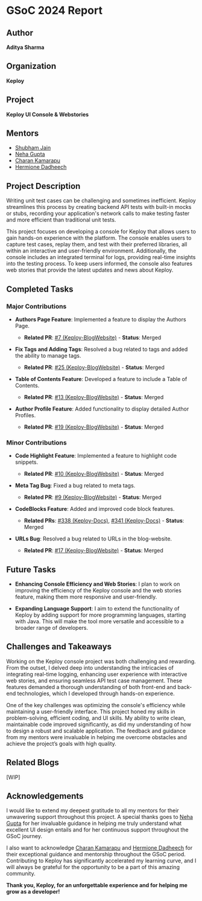 # GSoC 2024 Report

## Author
**Aditya Sharma**

## Organization
**Keploy**

## Project
**Keploy UI Console & Webstories**

## Mentors
- [Shubham Jain](https://www.linkedin.com/in/slayerjain/)
- [Neha Gupta](https://www.linkedin.com/in/neha-gup/)
- [Charan Kamarapu](https://www.linkedin.com/in/charan-kamarapu/)
- [Hermione Dadheech](https://www.linkedin.com/in/hermione-dadheech/)

## Project Description
Writing unit test cases can be challenging and sometimes inefficient. Keploy streamlines this process by creating backend API tests with built-in mocks or stubs, recording your application's network calls to make testing faster and more efficient than traditional unit tests.

This project focuses on developing a console for Keploy that allows users to gain hands-on experience with the platform. The console enables users to capture test cases, replay them, and test with their preferred libraries, all within an interactive and user-friendly environment. Additionally, the console includes an integrated terminal for logs, providing real-time insights into the testing process. To keep users informed, the console also features web stories that provide the latest updates and news about Keploy.

## Completed Tasks

### Major Contributions
- **Authors Page Feature**: Implemented a feature to display the Authors Page.
  - **Related PR**: [#7 (Keploy-BlogWebsite)](https://github.com/keploy/blog-website/pull/7) - **Status**: Merged

- **Fix Tags and Adding Tags**: Resolved a bug related to tags and added the ability to manage tags.
  - **Related PR**: [#25 (Keploy-BlogWebsite)](https://github.com/keploy/blog-website/pull/25) - **Status**: Merged

- **Table of Contents Feature**: Developed a feature to include a Table of Contents.
  - **Related PR**: [#13 (Keploy-BlogWebsite)](https://github.com/keploy/blog-website/pull/13) - **Status**: Merged

- **Author Profile Feature**: Added functionality to display detailed Author Profiles.
  - **Related PR**: [#19 (Keploy-BlogWebsite)](https://github.com/keploy/blog-website/pull/19) - **Status**: Merged


### Minor Contributions
- **Code Highlight Feature**: Implemented a feature to highlight code snippets.
  - **Related PR**: [#10 (Keploy-BlogWebsite)](https://github.com/keploy/blog-website/pull/10) - **Status**: Merged

- **Meta Tag Bug**: Fixed a bug related to meta tags.
  - **Related PR**: [#9 (Keploy-BlogWebsite)](https://github.com/keploy/blog-website/pull/9) - **Status**: Merged

- **CodeBlocks Feature**: Added and improved code block features.
  - **Related PRs**: [#338 (Keploy-Docs)](https://github.com/keploy/docs/pull/338), [#341 (Keploy-Docs)](https://github.com/keploy/docs/pull/341) - **Status**: Merged

- **URLs Bug**: Resolved a bug related to URLs in the blog-website.
  - **Related PR**: [#17 (Keploy-BlogWebsite)](https://github.com/keploy/blog-website/pull/17) - **Status**: Merged


## Future Tasks
- **Enhancing Console Efficiency and Web Stories**: I plan to work on improving the efficiency of the Keploy console and the web stories feature, making them more responsive and user-friendly.

- **Expanding Language Support**: I aim to extend the functionality of Keploy by adding support for more programming languages, starting with Java. This will make the tool more versatile and accessible to a broader range of developers.

## Challenges and Takeaways
Working on the Keploy console project was both challenging and rewarding. From the outset, I delved deep into understanding the intricacies of integrating real-time logging, enhancing user experience with interactive web stories, and ensuring seamless API test case management. These features demanded a thorough understanding of both front-end and back-end technologies, which I developed through hands-on experience.

One of the key challenges was optimizing the console's efficiency while maintaining a user-friendly interface. 
This project honed my skills in problem-solving, efficient coding, and UI skills. My ability to write clean, maintainable code improved significantly, as did my understanding of how to design a robust and scalable application. The feedback and guidance from my mentors were invaluable in helping me overcome obstacles and achieve the project’s goals with high quality.

## Related Blogs
[WIP]


## Acknowledgements
I would like to extend my deepest gratitude to all my mentors for their unwavering support throughout this project. A special thanks goes to [Neha Gupta](https://www.linkedin.com/in/neha-gup/) for her invaluable guidance in helping me truly understand what excellent UI design entails and for her continuous support throughout the GSoC journey.

I also want to acknowledge [Charan Kamarapu](https://www.linkedin.com/in/charan-kamarapu/) and [Hermione Dadheech](https://www.linkedin.com/in/hermione-dadheech/) for their exceptional guidance and mentorship throughout the GSoC period. Contributing to Keploy has significantly accelerated my learning curve, and I will always be grateful for the opportunity to be a part of this amazing community.

**Thank you, Keploy, for an unforgettable experience and for helping me grow as a developer!**